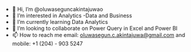 - 👋 Hi, I’m @oluwaseguncakintajuwao
- 👀 I’m interested in Analytics -Data and Business
- 🌱 I’m currently learning Data Analytics
- 💞️ I’m looking to collaborate on Power Query in Excel and Power BI
- 📫 How to reach me email: oluwasegun.c.akintajuwa@gmail.com and mobile: +1 (204) - 903 5247

<!---
oluwaseguncakintajuwao/oluwaseguncakintajuwao is a ✨ special ✨ repository because its `README.md` (this file) appears on your GitHub profile.
You can click the Preview link to take a look at your changes.
--->

